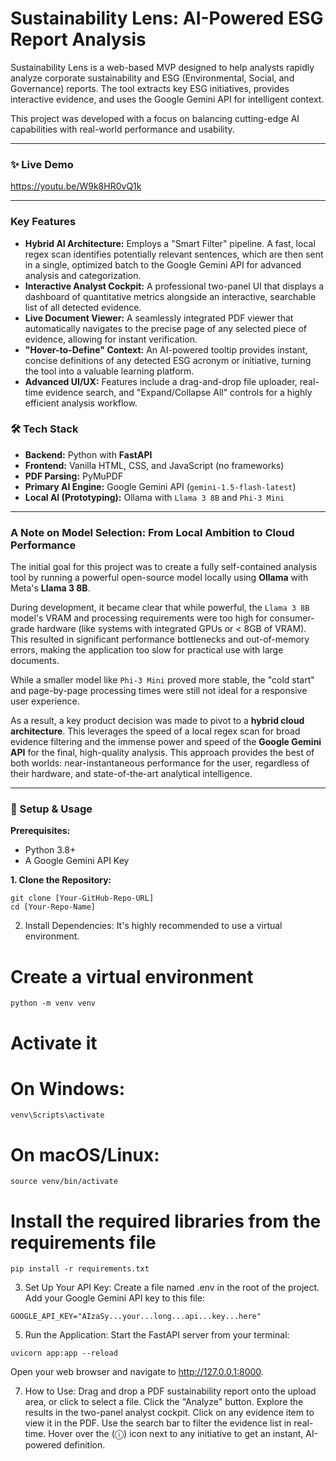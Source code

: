 # Sustainability Lens: AI-Powered ESG Report Analysis

Sustainability Lens is a web-based MVP designed to help analysts rapidly analyze corporate sustainability and ESG (Environmental, Social, and Governance) reports. The tool extracts key ESG initiatives, provides interactive evidence, and uses the Google Gemini API for intelligent context.

This project was developed with a focus on balancing cutting-edge AI capabilities with real-world performance and usability.

---

### ✨ Live Demo

https://youtu.be/W9k8HR0vQ1k

---

### Key Features

*   **Hybrid AI Architecture:** Employs a "Smart Filter" pipeline. A fast, local regex scan identifies potentially relevant sentences, which are then sent in a single, optimized batch to the Google Gemini API for advanced analysis and categorization.
*   **Interactive Analyst Cockpit:** A professional two-panel UI that displays a dashboard of quantitative metrics alongside an interactive, searchable list of all detected evidence.
*   **Live Document Viewer:** A seamlessly integrated PDF viewer that automatically navigates to the precise page of any selected piece of evidence, allowing for instant verification.
*   **"Hover-to-Define" Context:** An AI-powered tooltip provides instant, concise definitions of any detected ESG acronym or initiative, turning the tool into a valuable learning platform.
*   **Advanced UI/UX:** Features include a drag-and-drop file uploader, real-time evidence search, and "Expand/Collapse All" controls for a highly efficient analysis workflow.

### 🛠️ Tech Stack

*   **Backend:** Python with **FastAPI**
*   **Frontend:** Vanilla HTML, CSS, and JavaScript (no frameworks)
*   **PDF Parsing:** PyMuPDF
*   **Primary AI Engine:** Google Gemini API (`gemini-1.5-flash-latest`)
*   **Local AI (Prototyping):** Ollama with `Llama 3 8B` and `Phi-3 Mini`

---

### A Note on Model Selection: From Local Ambition to Cloud Performance

The initial goal for this project was to create a fully self-contained analysis tool by running a powerful open-source model locally using **Ollama** with Meta's **Llama 3 8B**.

During development, it became clear that while powerful, the `Llama 3 8B` model's VRAM and processing requirements were too high for consumer-grade hardware (like systems with integrated GPUs or < 8GB of VRAM). This resulted in significant performance bottlenecks and out-of-memory errors, making the application too slow for practical use with large documents.

While a smaller model like `Phi-3 Mini` proved more stable, the "cold start" and page-by-page processing times were still not ideal for a responsive user experience.

As a result, a key product decision was made to pivot to a **hybrid cloud architecture**. This leverages the speed of a local regex scan for broad evidence filtering and the immense power and speed of the **Google Gemini API** for the final, high-quality analysis. This approach provides the best of both worlds: near-instantaneous performance for the user, regardless of their hardware, and state-of-the-art analytical intelligence.

---

### 🚀 Setup & Usage

**Prerequisites:**
*   Python 3.8+
*   A Google Gemini API Key

**1. Clone the Repository:**
```
git clone [Your-GitHub-Repo-URL]
cd [Your-Repo-Name]
```
2. Install Dependencies:
It's highly recommended to use a virtual environment.
# Create a virtual environment
```
python -m venv venv
```

# Activate it
# On Windows:
```
venv\Scripts\activate
```
# On macOS/Linux:
```
source venv/bin/activate
```

# Install the required libraries from the requirements file
```
pip install -r requirements.txt
```

3. Set Up Your API Key:
Create a file named .env in the root of the project.
Add your Google Gemini API key to this file:
```
GOOGLE_API_KEY="AIzaSy...your...long...api...key...here"
```

5. Run the Application:
Start the FastAPI server from your terminal:
```
uvicorn app:app --reload
```

Open your web browser and navigate to http://127.0.0.1:8000.

7. How to Use:
Drag and drop a PDF sustainability report onto the upload area, or click to select a file.
Click the "Analyze" button.
Explore the results in the two-panel analyst cockpit. Click on any evidence item to view it in the PDF.
Use the search bar to filter the evidence list in real-time.
Hover over the (ⓘ) icon next to any initiative to get an instant, AI-powered definition.
